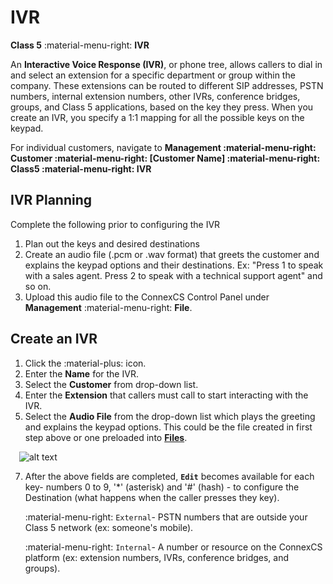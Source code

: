 # IVR
**Class 5** :material-menu-right: **IVR**

An **Interactive Voice Response (IVR)**, or phone tree, allows callers to dial in and select an extension for a specific department or group within the company. These extensions can be routed to different SIP addresses, PSTN numbers, internal extension numbers, other IVRs, conference bridges, groups, and Class 5 applications, based on the key they press. When you create an IVR, you specify a 1:1 mapping for all the possible keys on the keypad. 

For individual customers, navigate to **Management :material-menu-right: Customer :material-menu-right: [Customer Name] :material-menu-right: Class5 :material-menu-right: IVR**
    
## IVR Planning 
Complete the following prior to configuring the IVR
    
1. Plan out the keys and desired destinations
2. Create an audio file (.pcm or .wav format) that greets the customer and explains the keypad options and their destinations. Ex: "Press 1 to speak with a sales agent. Press 2 to speak with a technical support agent" and so on. 
3. Upload this audio file to the ConnexCS Control Panel under **Management** :material-menu-right: **File**.

## Create an IVR

1. Click the :material-plus: icon.
2. Enter the **Name** for the IVR.
3. Select the **Customer** from drop-down list.
4. Enter the **Extension** that callers must call to start interacting with the IVR.
5. Select the **Audio File** from the drop-down list which plays the greeting and explains the keypad options. This could be the file created in first step above or one preloaded into [**Files**](https://docs.connexcs.com/files/).

&emsp;![alt text][ivr]

7. After the above fields are completed, **`Edit`** becomes available for each key- numbers 0 to 9, '\*' (asterisk) and '#' (hash) - to configure the Destination (what happens when the caller presses they key).
    
    :material-menu-right: `External`- PSTN numbers that are outside your Class 5 network (ex: someone's mobile).
    
    :material-menu-right: `Internal`- A number or resource on the ConnexCS platform (ex: extension numbers, IVRs, conference bridges, and groups).
   
[ivr]: /customer/img/ivr.png "IVR Setup"
